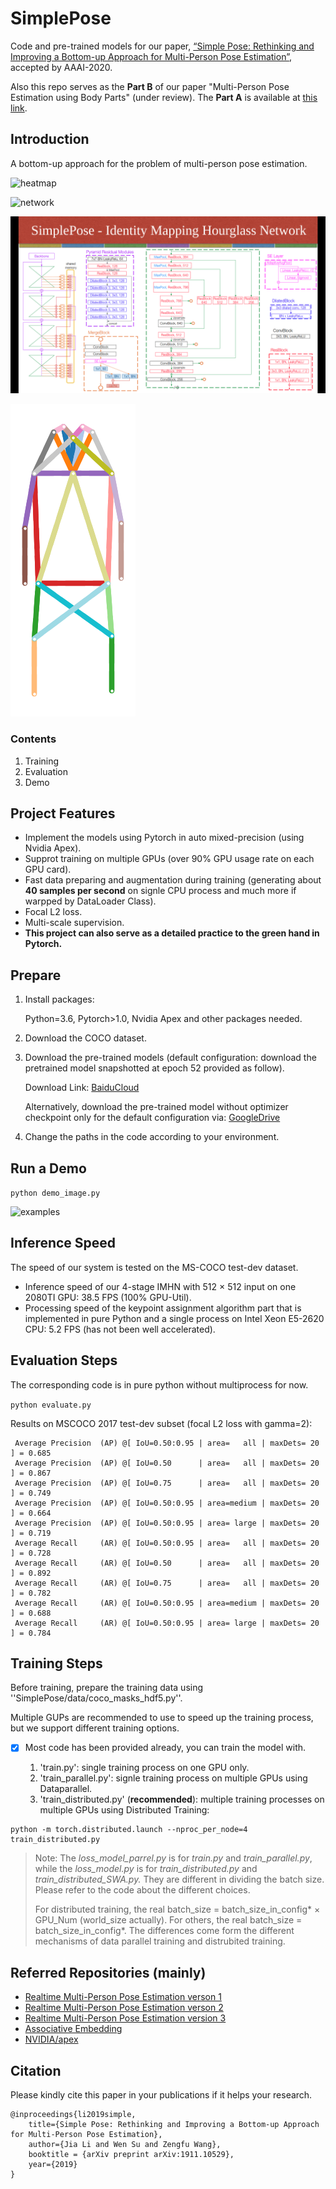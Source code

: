 # SimplePose

Code and pre-trained models for our paper, [“Simple Pose: Rethinking and Improving a Bottom-up Approach for Multi-Person Pose Estimation”](https://arxiv.org/abs/1911.10529), accepted by AAAI-2020. 

Also this repo serves as the **Part B** of our paper "Multi-Person Pose Estimation using Body Parts" (under review). The **Part A** is available at [this link](https://github.com/jialee93/Multi-Person-Pose-using-Body-Parts).



## Introduction

A bottom-up approach for the problem of multi-person pose estimation.

![heatmap](visulizatoin/2987.Figure2.png)

![network](visulizatoin/2987.Figure3.png)

![network](visulizatoin/network_details.png)

![skeleton](visulizatoin/skeleton.png)

### Contents

1. Training  
2. Evaluation 
3. Demo

## Project Features

- Implement the models using Pytorch in auto mixed-precision (using Nvidia Apex).
- Supprot training on multiple GPUs (over 90% GPU usage rate on each GPU card).
- Fast data preparing and augmentation during training (generating about **40 samples per second** on signle CPU process and much more if warpped by DataLoader Class).
- Focal L2 loss.
- Multi-scale supervision.
- **This project can also serve as a detailed practice to the green hand in Pytorch.**

## Prepare

1. Install packages:

   Python=3.6, Pytorch>1.0, Nvidia Apex and other packages needed.

2. Download the COCO dataset.

3. Download the pre-trained models (default configuration: download the pretrained model snapshotted at epoch 52 provided as follow).

   Download Link: [BaiduCloud](https://pan.baidu.com/s/1X7nGC-7CliP1iKgIfsBMUg)

   Alternatively, download the pre-trained model without optimizer checkpoint only for the default configuration via: [GoogleDrive](https://drive.google.com/open?id=1gLa2oNxnbFPo0BjnpPaiAmWJwyND8wkA)

4. Change the paths in the code according to your environment.

## Run a Demo

`python demo_image.py`

![examples](visulizatoin/examples.png)

## Inference Speed

The speed of our system is tested on the MS-COCO test-dev dataset. 

- Inference speed of our 4-stage IMHN with 512 × 512 input on one 2080TI GPU: 38.5 FPS (100% GPU-Util). 
- Processing speed of the keypoint assignment algorithm part that is implemented in pure Python and a single process on Intel Xeon E5-2620 CPU: 5.2 FPS (has not been well accelerated). 

## Evaluation Steps

The corresponding code is in pure python without multiprocess for now.

`python evaluate.py` 

Results on MSCOCO 2017 test-dev subset (focal L2 loss with gamma=2):

```
 Average Precision  (AP) @[ IoU=0.50:0.95 | area=   all | maxDets= 20 ] = 0.685
 Average Precision  (AP) @[ IoU=0.50      | area=   all | maxDets= 20 ] = 0.867
 Average Precision  (AP) @[ IoU=0.75      | area=   all | maxDets= 20 ] = 0.749
 Average Precision  (AP) @[ IoU=0.50:0.95 | area=medium | maxDets= 20 ] = 0.664
 Average Precision  (AP) @[ IoU=0.50:0.95 | area= large | maxDets= 20 ] = 0.719
 Average Recall     (AR) @[ IoU=0.50:0.95 | area=   all | maxDets= 20 ] = 0.728
 Average Recall     (AR) @[ IoU=0.50      | area=   all | maxDets= 20 ] = 0.892
 Average Recall     (AR) @[ IoU=0.75      | area=   all | maxDets= 20 ] = 0.782
 Average Recall     (AR) @[ IoU=0.50:0.95 | area=medium | maxDets= 20 ] = 0.688
 Average Recall     (AR) @[ IoU=0.50:0.95 | area= large | maxDets= 20 ] = 0.784
```

## Training Steps

Before training, prepare the training data using ''SimplePose/data/coco_masks_hdf5.py''.

Multiple GUPs are recommended to use to speed up the training process, but we support different training options. 

- [x] Most code has been provided already, you can train the model with.

  1.  'train.py': single training process on one GPU only.
  2.  'train_parallel.py': signle training process on multiple GPUs using Dataparallel.
  3.  'train_distributed.py' (**recommended**): multiple training processes on multiple GPUs using Distributed Training:

```shell
python -m torch.distributed.launch --nproc_per_node=4 train_distributed.py
```

> Note:  The *loss_model_parrel.py* is for *train.py* and *train_parallel.py*, while the *loss_model.py* is for *train_distributed.py* and *train_distributed_SWA.py.* They are different in dividing the batch size. Please refer to the code about the different choices. 
>
> For distributed training, the real batch_size = batch_size_in_config* × GPU_Num (world_size actually). For others, the real batch_size = batch_size_in_config*. The differences come form the different mechanisms of data parallel training and distrubited training. 

## Referred Repositories (mainly)

- [Realtime Multi-Person Pose Estimation verson 1](https://github.com/michalfaber/keras_Realtime_Multi-Person_Pose_Estimation)
- [Realtime Multi-Person Pose Estimation verson 2](https://github.com/anatolix/keras_Realtime_Multi-Person_Pose_Estimation)
- [Realtime Multi-Person Pose Estimation version 3](https://github.com/ZheC/Realtime_Multi-Person_Pose_Estimation)
- [Associative Embedding](https://github.com/princeton-vl/pose-ae-train)
- [NVIDIA/apex](https://github.com/NVIDIA/apex)

## Citation

Please kindly cite this paper in your publications if it helps your research.

```
@inproceedings{li2019simple,
	title={Simple Pose: Rethinking and Improving a Bottom-up Approach for Multi-Person Pose Estimation},
	author={Jia Li and Wen Su and Zengfu Wang},
	booktitle = {arXiv preprint arXiv:1911.10529},
	year={2019}
}
```
